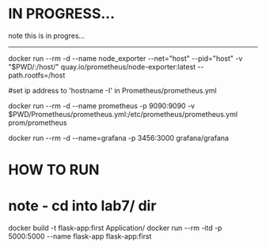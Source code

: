 # IN PROGRESS...
note this is in progres...

---

docker run --rm -d --name node_exporter --net="host" --pid="host" -v "$PWD/:/host/" quay.io/prometheus/node-exporter:latest --path.rootfs=/host

#set ip address to 'hostname -I' in Prometheus/prometheus.yml

docker run --rm -d --name prometheus -p 9090:9090 -v $PWD/Prometheus/prometheus.yml:/etc/prometheus/prometheus.yml prom/prometheus

docker run --rm -d --name=grafana -p 3456:3000 grafana/grafana

# HOW TO RUN
# note - cd into lab7/ dir
docker build -t flask-app:first Application/
docker run --rm -itd -p 5000:5000 --name flask-app flask-app:first 

